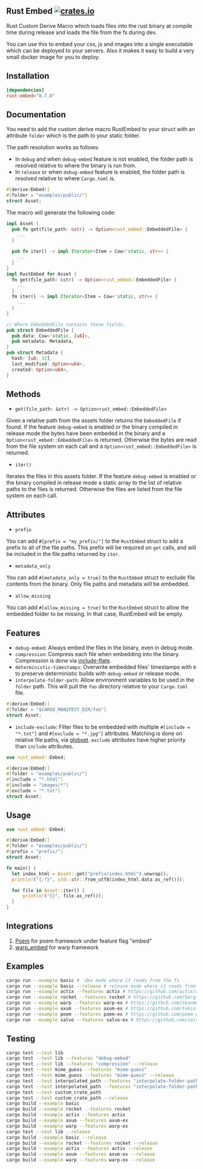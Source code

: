 ## Rust Embed [![crates.io](https://img.shields.io/crates/v/rust-embed.svg)](https://crates.io/crates/rust-embed)

Rust Custom Derive Macro which loads files into the rust binary at compile time during release and loads the file from the fs during dev.

You can use this to embed your css, js and images into a single executable which can be deployed to your servers. Also it makes it easy to build a very small docker image for you to deploy.

## Installation

```toml
[dependencies]
rust-embed="8.7.0"
```

## Documentation

You need to add the custom derive macro RustEmbed to your struct with an attribute `folder` which is the path to your static folder.

The path resolution works as follows:

- In `debug` and when `debug-embed` feature is not enabled, the folder path is resolved relative to where the binary is run from.
- In `release` or when `debug-embed` feature is enabled, the folder path is resolved relative to where `Cargo.toml` is.

```rust
#[derive(Embed)]
#[folder = "examples/public/"]
struct Asset;
```

The macro will generate the following code:

```rust
impl Asset {
  pub fn get(file_path: &str) -> Option<rust_embed::EmbeddedFile> {
    ...
  }

  pub fn iter() -> impl Iterator<Item = Cow<'static, str>> {
    ...
  }
}
impl RustEmbed for Asset {
  fn get(file_path: &str) -> Option<rust_embed::EmbeddedFile> {
    ...
  }
  fn iter() -> impl Iterator<Item = Cow<'static, str>> {
    ...
  }
}

// Where EmbeddedFile contains these fields,
pub struct EmbeddedFile {
  pub data: Cow<'static, [u8]>,
  pub metadata: Metadata,
}
pub struct Metadata {
  hash: [u8; 32],
  last_modified: Option<u64>,
  created: Option<u64>,
}
```

## Methods
* `get(file_path: &str) -> Option<rust_embed::EmbeddedFile>`

Given a relative path from the assets folder returns the `EmbeddedFile` if found.
If the feature `debug-embed` is enabled or the binary compiled in release mode the bytes have been embeded in the binary and a `Option<rust_embed::EmbeddedFile>` is returned.
Otherwise the bytes are read from the file system on each call and a `Option<rust_embed::EmbeddedFile>` is returned.

* `iter()`

Iterates the files in this assets folder.
If the feature `debug-embed` is enabled or the binary compiled in release mode a static array to the list of relative paths to the files is returned.
Otherwise the files are listed from the file system on each call.

## Attributes
* `prefix`

You can add `#[prefix = "my_prefix/"]` to the `RustEmbed` struct to add a prefix
to all of the file paths. This prefix will be required on `get` calls, and will
be included in the file paths returned by `iter`.

* `metadata_only`

You can add `#[metadata_only = true]` to the `RustEmbed` struct to exclude file contents from the
binary. Only file paths and metadata will be embedded.

* `allow_missing`

You can add `#[allow_missing = true]` to the `RustEmbed` struct to allow the embedded folder to be missing.
In that case, RustEmbed will be empty.

## Features

* `debug-embed`: Always embed the files in the binary, even in debug mode.
* `compression`: Compress each file when embedding into the binary. Compression is done via [include-flate](https://crates.io/crates/include-flate).
* `deterministic-timestamps`: Overwrite embedded files' timestamps with `0` to preserve deterministic builds with `debug-embed` or release mode.
* `interpolate-folder-path`: Allow environment variables to be used in the `folder` path. This will pull the `foo` directory relative to your `Cargo.toml` file.
```rust
#[derive(Embed)]
#[folder = "$CARGO_MANIFEST_DIR/foo"]
struct Asset;
```
* `include-exclude`: Filter files to be embedded with multiple `#[include = "*.txt"]` and `#[exclude = "*.jpg"]` attributes. 
Matching is done on relative file paths, via [globset](https://crates.io/crates/globset). `exclude` attributes have higher priority than `include` attributes.
```rust
use rust_embed::Embed;

#[derive(Embed)]
#[folder = "examples/public/"]
#[include = "*.html"]
#[include = "images/*"]
#[exclude = "*.txt"]
struct Asset;
```

## Usage

```rust
use rust_embed::Embed;

#[derive(Embed)]
#[folder = "examples/public/"]
#[prefix = "prefix/"]
struct Asset;

fn main() {
  let index_html = Asset::get("prefix/index.html").unwrap();
  println!("{:?}", std::str::from_utf8(index_html.data.as_ref()));

  for file in Asset::iter() {
      println!("{}", file.as_ref());
  }
}
```

## Integrations

1. [Poem](https://github.com/poem-web/poem) for poem framework under feature flag "embed"
2. [warp_embed](https://docs.rs/warp-embed/latest/warp_embed/) for warp framework

## Examples

```sh
cargo run --example basic #  dev mode where it reads from the fs
cargo run --example basic --release # release mode where it reads from binary
cargo run --example actix --features actix # https://github.com/actix/actix-web
cargo run --example rocket --features rocket # https://github.com/SergioBenitez/Rocket
cargo run --example warp --features warp-ex # https://github.com/seanmonstar/warp
cargo run --example axum --features axum-ex # https://github.com/tokio-rs/axum
cargo run --example poem --features poem-ex # https://github.com/poem-web/poem
cargo run --example salvo --features salvo-ex # https://github.com/salvo-rs/salvo
```

## Testing

```sh
cargo test --test lib
cargo test --test lib --features "debug-embed"
cargo test --test lib --features "compression" --release
cargo test --test mime_guess --features "mime-guess"
cargo test --test mime_guess --features "mime-guess" --release
cargo test --test interpolated_path --features "interpolate-folder-path"
cargo test --test interpolated_path --features "interpolate-folder-path" --release
cargo test --test custom_crate_path
cargo test --test custom_crate_path --release
cargo build --example basic
cargo build --example rocket --features rocket
cargo build --example actix --features actix
cargo build --example axum --features axum-ex
cargo build --example warp --features warp-ex
cargo test --test lib --release
cargo build --example basic --release
cargo build --example rocket --features rocket --release
cargo build --example actix --features actix --release
cargo build --example axum --features axum-ex --release
cargo build --example warp --features warp-ex --release
```
